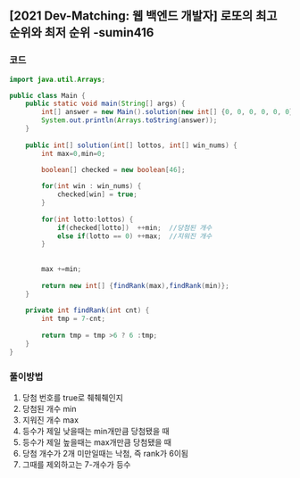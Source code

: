 ##  [2021 Dev-Matching: 웹 백엔드 개발자] 로또의 최고 순위와 최저 순위 -sumin416

 

### 코드

```java
import java.util.Arrays;

public class Main {
	public static void main(String[] args) {
		int[] answer = new Main().solution(new int[] {0, 0, 0, 0, 0, 0}, new int[] {38, 19, 20, 40, 15, 25});
		System.out.println(Arrays.toString(answer));
	}
	
	public int[] solution(int[] lottos, int[] win_nums) {
		int max=0,min=0;

		boolean[] checked = new boolean[46];
		
		for(int win : win_nums) {
			checked[win] = true;
		}
		
		for(int lotto:lottos) {
			if(checked[lotto])	++min;	//당첨된 개수
			else if(lotto == 0)	++max;	//지워진 개수
		}
        
		
		max +=min;	
		
        return new int[] {findRank(max),findRank(min)};
    }
	
	private int findRank(int cnt) {
		int tmp = 7-cnt;
		
		return tmp = tmp >6 ? 6 :tmp;
	}
}

```



### 풀이방법


1. 당첨 번호를 true로 췌췌췌인지
2. 당첨된 개수 min
3. 지워진 개수 max
4. 등수가 제일 낮을때는 min개만큼 당첨됐을 때
5. 등수가 제일 높을때는 max개만큼 당첨됐을 때
6. 당첨 개수가 2개 미만일때는 낙첨, 즉 rank가 6이됨
7. 그때를 제외하고는 7-개수가 등수
